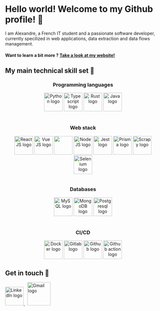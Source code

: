 # Hello world! Welcome to my Github profile! 👋

I am Alexandre, a French IT student and a passionate software developer, currently specilized in web applications, data extraction and data flows management.
#### Want to learn a bit more ? <a href="https://www.asparton.com/">Take a look at my website!</a>

## My main technical skill set 🧠
<div align="center">
  <div>
    <h3>Programming languages</h3>
    <div width="100%">
      <img src="https://seeklogo.com/images/P/python-logo-A32636CAA3-seeklogo.com.png" alt="Python logo" width="60"/>
      <img src="https://seeklogo.com/images/T/typescript-logo-B29A3F462D-seeklogo.com.png" alt="Typescript logo" width="60" />
      <img src="https://media.discordapp.net/attachments/808748311574085653/1183708827066040340/rust-logo.png?&quality=lossless" alt="Rust logo" width="60" />
      <img src="https://seeklogo.com/images/J/java-logo-7F8B35BAB3-seeklogo.com.png" alt="Java logo" width="60"/>
    </div>
  </div>
  &nbsp;
  <div>
    <h3>Web stack</h3>
    <img src="https://img.icons8.com/office/240/000000/react.png" alt="React JS logo" width="60" />
    <img src="https://seeklogo.com/images/V/vuejs-logo-17D586B587-seeklogo.com.png" alt="Vue JS logo" width="60" />
    <img src="https://seeklogo.com/images/T/tailwind-css-logo-5AD4175897-seeklogo.com.png" alt="" width="60" />
    <img src="https://seeklogo.com/images/N/nodejs-logo-FBE122E377-seeklogo.com.png" alt="Node JS logo" width="60" />
    <img src="https://seeklogo.com/images/J/jest-logo-F9901EBBF7-seeklogo.com.png" alt="Jest logo" width="60" />
    <img src="https://seeklogo.com/images/P/prisma-logo-3805665B69-seeklogo.com.png" alt="Prisma logo" width="60"/>
    <img src="https://i0.wp.com/phocode.com/wp-content/uploads/2019/11/scrapyLogo.png?fit=300%2C300&ssl=1" alt="Scrapy logo" width="60"/>
    <img src="https://seeklogo.com/images/S/selenium-logo-DB9103D7CF-seeklogo.com.png" alt="Selenium logo" width="60"/>
  </div>
  &nbsp;
  <div>
    <h3>Databases</h3>
    <img src="https://seeklogo.com/images/M/mysql-logo-69B39F7D18-seeklogo.com.png" alt="MySQL logo" width="60" />
    <img src="https://seeklogo.com/images/M/mongodb-logo-D13D67C930-seeklogo.com.png" alt="MongoDB logo" width="60"/>
    <img src="https://img.icons8.com/color/240/000000/postgreesql.png" alt="Postgresql logo" width="60"/>    
  </div>
  &nbsp;
  <div>
    <h3>CI/CD</h3>
    <img src="https://seeklogo.com/images/D/docker-logo-6D6F987702-seeklogo.com.png" alt="Docker logo" width="60"/>
    <img src="https://seeklogo.com/images/G/gitlab-logo-757620E430-seeklogo.com.png" alt="Gitlab logo" width="60" />
    <img src="https://seeklogo.com/images/G/github-logo-5F384D0265-seeklogo.com.png" alt="Github logo" width="60" />
    <img src="https://seeklogo.com/images/G/github-actions-logo-031704BDC6-seeklogo.com.png" alt="Github action logo" width="60" />
  </div>
</div>

## Get in touch 🤝
<div>
  <a href="https://www.linkedin.com/in/alexandre-sparton/">
    <img src="https://seeklogo.com/images/L/linkedin-new-2020-logo-E14A5D55ED-seeklogo.com.png" alt="LinkedIn logo" width="60"/>
  </a>
  &nbsp;
  <a href="mailto:sparton.alexandre@gmail.com">
    <img src="https://seeklogo.com/images/G/google-gmail-logo-620D76A63C-seeklogo.com.png" alt="Gmail logo" width="75"/>
  </a>
</div>
